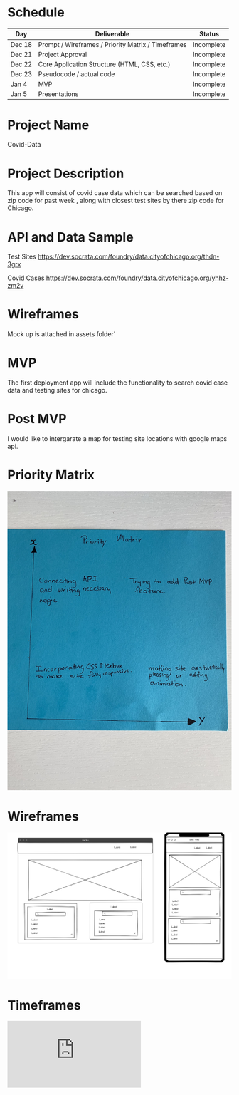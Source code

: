 # Schedule
|  Day | Deliverable | Status
|---|---| ---|
|Dec 18| Prompt / Wireframes / Priority Matrix / Timeframes | Incomplete
|Dec 21| Project Approval | Incomplete
|Dec 22| Core Application Structure (HTML, CSS, etc.) | Incomplete
|Dec 23| Pseudocode / actual code | Incomplete
|Jan 4| MVP | Incomplete
|Jan 5| Presentations | Incomplete

# Project Name 
  Covid-Data

# Project Description

 This app will consist of covid case data which can be searched based on zip code for past week , along with closest test sites  by there zip code for Chicago.

# API and Data Sample 
 Test Sites
 https://dev.socrata.com/foundry/data.cityofchicago.org/thdn-3grx 
 
 Covid Cases 
 https://dev.socrata.com/foundry/data.cityofchicago.org/yhhz-zm2v

# Wireframes
  Mock up is attached in assets folder'
  
# MVP
  The first deployment app will include the functionality to search covid case data and testing sites for chicago.
  
# Post MVP 
  I would like to intergarate a map for testing site locations with google maps api.

# Priority Matrix 
  ![priority matrix](https://github.com/markelld/Covid-Data/blob/main/image_67133953.JPG) 
  
# Wireframes 
  ![Wireframes](https://github.com/markelld/Covid-Data/blob/main/COVID%20APP.png) 
  
# Timeframes 
  ![Timeframes](https://github.com/markelld/Covid-Data/blob/main/Timeframes.pdf)

